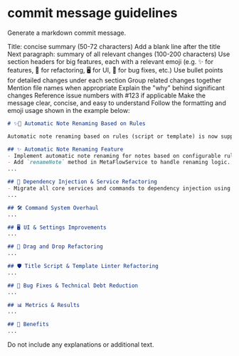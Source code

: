 # commit message guidelines

Generate a markdown commit message.

Title: concise summary (50-72 characters)
Add a blank line after the title
Next paragraph: summary of all relevant changes (100-200 characters)
Use section headers for big features, each with a relevant emoji (e.g. ✨ for features, 🔧 for refactoring, 🖥️ for UI, 🐛 for bug fixes, etc.)
Use bullet points for detailed changes under each section
Group related changes together
Mention file names when appropriate
Explain the "why" behind significant changes
Reference issue numbers with #123 if applicable
Make the message clear, concise, and easy to understand
Follow the formatting and emoji usage shown in the example below:
```markdown
# ✨🔧 Automatic Note Renaming Based on Rules

Automatic note renaming based on rules (script or template) is now supported. The codebase is fully migrated to dependency injection, with major service refactoring and accessibility improvements for maintainability and testability.

## ✨ Automatic Note Renaming Feature
- Implement automatic note renaming for notes based on configurable rules (script or title templates).
- Add `renameNote` method in MetaFlowService to handle renaming logic.
...

## 🔧 Dependency Injection & Service Refactoring
- Migrate all core services and commands to dependency injection using InversifyJS.
...

## 🛠️ Command System Overhaul
...

## 🖥️ UI & Settings Improvements
...

## 🔧 Drag and Drop Refactoring
...

## 🛡️ Title Script & Template Linter Refactoring
...

## 🐛 Bug Fixes & Technical Debt Reduction
...

## 📊 Metrics & Results
...

## 🚀 Benefits
...
```

Do not include any explanations or additional text.
